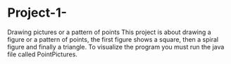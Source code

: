 # Project-1-
Drawing pictures or a pattern of points
This project is about drawing a figure or a pattern of points, 
the first figure shows a square, then a spiral figure and finally a triangle.
To visualize the program you must run the java file called PointPictures.
